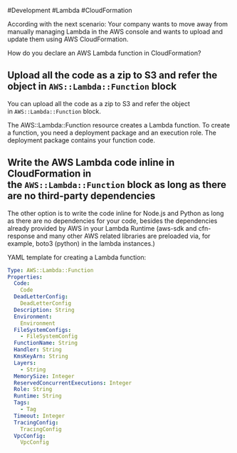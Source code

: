 #Development #Lambda #CloudFormation 

According with the next scenario: Your company wants to move away from manually managing Lambda in the AWS console and wants to upload and update them using AWS CloudFormation.

How do you declare an AWS Lambda function in CloudFormation?

**Upload all the code as a zip to S3 and refer the object in `AWS::Lambda::Function` block**
-------------------------------------------------------------------------------
You can upload all the code as a zip to S3 and refer the object in `AWS::Lambda::Function` block.

The AWS::Lambda::Function resource creates a Lambda function. To create a function, you need a deployment package and an execution role. The deployment package contains your function code.

**Write the AWS Lambda code inline in CloudFormation in the `AWS::Lambda::Function` block as long as there are no third-party dependencies**
-------------------------------------------------------------------------------
The other option is to write the code inline for Node.js and Python as long as there are no dependencies for your code, besides the dependencies already provided by AWS in your Lambda Runtime (aws-sdk and cfn-response and many other AWS related libraries are preloaded via, for example, boto3 (python) in the lambda instances.)

YAML template for creating a Lambda function:

```yaml
Type: AWS::Lambda::Function
Properties:
  Code:
    Code
  DeadLetterConfig:
    DeadLetterConfig
  Description: String
  Environment:
    Environment
  FileSystemConfigs:
    - FileSystemConfig
  FunctionName: String
  Handler: String
  KmsKeyArn: String
  Layers:
    - String
  MemorySize: Integer
  ReservedConcurrentExecutions: Integer
  Role: String
  Runtime: String
  Tags:
    - Tag
  Timeout: Integer
  TracingConfig:
    TracingConfig
  VpcConfig:
    VpcConfig
```